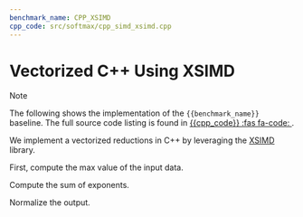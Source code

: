 ```yaml
---
benchmark_name: CPP_XSIMD
cpp_code: src/softmax/cpp_simd_xsimd.cpp
---
```

# Vectorized C++ Using XSIMD

> [!Note]
> The following shows the implementation of the `{{benchmark_name}}` baseline.
> The full source code listing is found in [{{cpp_code}} :fas fa-code: ]({{cpp_code}}). 

We implement a vectorized reductions in C++ by leveraging the [XSIMD](https://github.com/xtensor-stack/xsimd) library.


First, compute the max value of the input data.

[](cpp_simd_xsimd.cpp ':include :type=code cpp :fragment=max-val')
 
Compute the sum of exponents.

[](cpp_simd_xsimd.cpp ':include :type=code cpp :fragment=sum-exp')
 
 
Normalize the output.

[](cpp_simd_xsimd.cpp ':include :type=code cpp :fragment=divide')